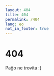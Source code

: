 ```yaml
---
layout: 404
title: 404
permalink: /404
lang: eo
not_in_footer: true
---
```


# 404

Paĝo ne trovita :(
